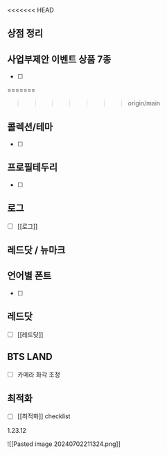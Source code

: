 

<<<<<<< HEAD
## 상점 정리
## 사업부제안 이벤트 상품 7종
- [ ] 
=======
>>>>>>> origin/main

## 콜렉션/테마
- [ ]  

## 프로필테두리
- [ ]  


## 로그
- [ ]  [[로그]] 

## 레드닷 / 뉴마크 

## 언어별 폰트
- [ ]  



## 레드닷
- [ ]  [[레드닷]]


## BTS LAND
- [ ] 카메라 화각 조정

## 최적화
- [ ] [[최적화]] checklist


1.23.12


![[Pasted image 20240702211324.png]]